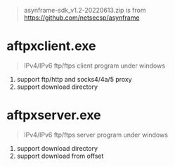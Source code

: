 > asynframe-sdk_v1.2-20220613.zip is from https://github.com/netsecsp/asynframe  

# aftpxclient.exe  
> IPv4/IPv6 ftp/ftps client program under windows  

1. support ftp/http and socks4/4a/5 proxy  
2. support download directory  

# aftpxserver.exe  
> IPv4/IPv6 ftp/ftps server program under windows  

1. support download directory  
2. support download from offset  

